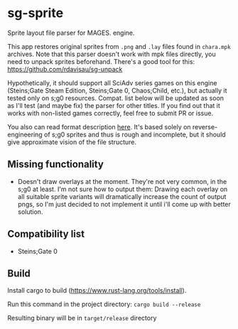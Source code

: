 # sg-sprite

Sprite layout file parser for MAGES. engine. 

This app restores original sprites from `.png` and `.lay` files found in `chara.mpk` archives. 
Note that this parser doesn't work with mpk files directly, you need to unpack sprites beforehand. 
There's a good tool for this: https://github.com/rdavisau/sg-unpack

Hypothetically, it should support all SciAdv series games 
on this engine (Steins;Gate Steam Edition, Steins;Gate 0, Chaos;Child, etc.), but actually it tested
only on s;g0 resources. Compat. list below will be updated as soon as I'll test (and maybe fix) the parser
for other titles. If you find out that it works with non-listed games correctly, feel free to
submit PR or issue. 

You also can read format description [here](lay-format.md). 
It's based solely on reverse-engineering of s;g0 sprites and thus is rough and incomplete,
but it should give approximate vision of the file structure. 

## Missing functionality

- Doesn't draw overlays at the moment. 
  They're not very common, in the s;g0 at least.
  I'm not sure how to output them:
  Drawing each overlay on all suitable sprite variants
  will dramatically increase the count of output pngs, so
  I'm just decided to not implement it until i'll come up
  with better solution.
  
## Compatibility list

- Steins;Gate 0

## Build

Install cargo to build (https://www.rust-lang.org/tools/install).

Run this command in the project directory: `cargo build --release`

Resulting binary will be in `target/release` directory
